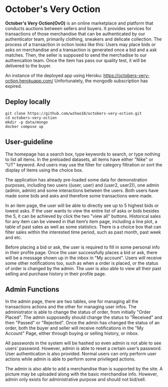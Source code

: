 # October's Very Oction

**October's Very Oction(OvO)** is an online marketplace and platform that conducts auctions between sellers and buyers. It provides services for transactions of those merchandise that can be authenticated by our authenticator team, primarily clothing, sneakers and delicate collection. The process of a transaction in oction looks like this: Users may place bids or asks on merchandise and a transaction is generated once a bid and a ask matches. Then, the seller is supposed to send the merchadise to our authencation team. Once the item has pass our quality test, it will be delivered to the buyer. 

An instance of the deployed app using Heroku: https://octobers-very-oction.herokuapp.com/ Unfortunately, the mongodb subscription has expired.

## Deploy locally ##

```
git clone https://github.com/wzhao18/octobers-very-oction.git
cd octobers-very-oction
mkdir -p data/mongo
docker compose up
```

## User-guideline ##

The homepage has a search box, type keywords to search, or type nothing to list all items. In the preloaded datasets, all items have either "Nike" or "UT" keyword. And users may use the filter for category filtration or sort the display of items using the choice box.

The application has already pre-loaded some data for demonstration purposes, including two users ((user, user) and (user2, user2)), one admin (admin, admin) and some interactions between the users. Both users have made some bids and asks and therefore some transactions were made.

In an item page, the user will be able to directly see up to 5 highest bids or lowest asks. If the user wants to view the entire list of asks or bids besides the 5, it can be achieved by click the two "view all" buttons. Historical sales for any item can be viewed in that item’s item page, including a line plot, a table of past sales as well as some statistics. There is a choice box that can filter sales within the interested time period, such as past month, past week and etc. 
   
Before placing a bid or ask, the user is required to fill in some personal info in their profile page. Once the user successfully places a bid or ask, there will be a message shown up in the inbox in "My account". Users will receive some other notifications too, such as when a order is placed, or the status of order is changed by the admin. The user is also able to view all their past selling and purchase history in their profile page.

## Admin Functions ##

In the admin page, there are two tables, one for managing all the transactions actions and the other for managing user infos. The administrator is able to change the status of order, from initially "Order Placed". The admin supposedly should change the status to "Received" and then "Passed" or "Rejected". Once the admin has changed the status of an order, both the buyer and seller will receive notifications in the "My Account" Page, either through buying or selling history, or inbox.
   
All passwords in the system will be hashed so even admin is not able to see users’ password. However, admin is able to reset a certain user’s password. User authentication is also provided. Normal users can only perform user actions while admin is able to perform some privileged actions. 

The admin is also able to add a merchandise than is supported by the site. A picture may be uploaded along with the basic merchandise info. However, admin only exists for administrative purpose and should not bid/sell.
   
   
